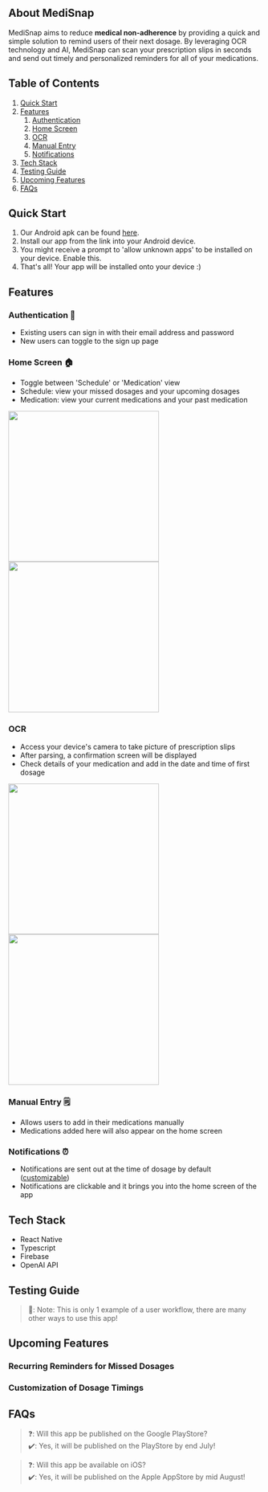 ## About MediSnap

MediSnap aims to reduce **medical non-adherence** by providing a quick and simple solution to remind users of their next dosage. By leveraging OCR technology and AI, MediSnap can scan your prescription slips in seconds and send out timely and personalized reminders for all of your medications.

## Table of Contents

1. [Quick Start](#quick-start)
2. [Features](#features)
   1. [Authentication](#authentication)
   2. [Home Screen](#home-screen)
   3. [OCR](#ocr)
   4. [Manual Entry](#manual-entry)
   5. [Notifications](#notifications)
3. [Tech Stack](#tech-stack)
4. [Testing Guide](#testing-guide)
5. [Upcoming Features](#upcoming-features)
6. [FAQs](#faqs)

## Quick Start

1. Our Android apk can be found [here](https://drive.google.com/drive/folders/1_M-Xnt1yQLEqd0mJh-IClFpJwj9PsE5a?usp=sharing).
2. Install our app from the link into your Android device.
3. You might receive a prompt to 'allow unknown apps' to be installed on your device. Enable this.
4. That's all! Your app will be installed onto your device :)

## Features

### Authentication 🔐

- Existing users can sign in with their email address and password
- New users can toggle to the sign up page

### Home Screen 🏠

- Toggle between 'Schedule' or 'Medication' view
- Schedule: view your missed dosages and your upcoming dosages
- Medication: view your current medications and your past medication

<img src="medication_view_screen.jpg" width="300"/> <img src="schedule_view_screen.jpg" width="300"/>

### OCR

- Access your device's camera to take picture of prescription slips
- After parsing, a confirmation screen will be displayed
- Check details of your medication and add in the date and time of first dosage

<img src="camerascreen.jpg" width="300"/> <img src="confirmationscreen.jpg" width="300"/> 

### Manual Entry 🗒️

- Allows users to add in their medications manually
- Medications added here will also appear on the home screen

### Notifications ⏰

- Notifications are sent out at the time of dosage by default ([customizable](#customization-of-dosage-timings))
- Notifications are clickable and it brings you into the home screen of the app

## Tech Stack
- React Native
- Typescript
- Firebase
- OpenAI API

## Testing Guide

> 📝: Note: This is only 1 example of a user workflow, there are many other ways to use this app!

## Upcoming Features

### Recurring Reminders for Missed Dosages

### Customization of Dosage Timings

## FAQs

> ❓: Will this app be published on the Google PlayStore?   
> ✔️: Yes, it will be published on the PlayStore by end July!

> ❓: Will this app be available on iOS?   
> ✔️: Yes, it will be published on the Apple AppStore by mid August!
